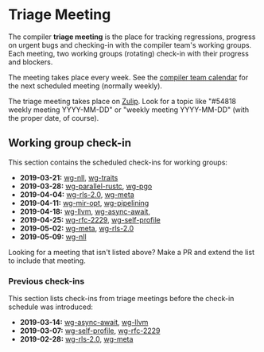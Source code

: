 # Triage Meeting
The compiler **triage meeting** is the place for tracking regressions, progress on urgent bugs and
checking-in with the compiler team's working groups. Each meeting, two working groups (rotating)
check-in with their progress and blockers.

The meeting takes place every week. See the [compiler team calendar](../README.md#meeting-calendar)
for the next scheduled meeting (normally weekly).

The triage meeting takes place on [Zulip](chat-platform.md). Look for a topic like
"#54818 weekly meeting YYYY-MM-DD" or "weekly meeting YYYY-MM-DD" (with the proper date, of course).

## Working group check-in
This section contains the scheduled check-ins for working groups:

- **2019-03-21:** [wg-nll], [wg-traits]
- **2019-03-28:** [wg-parallel-rustc], [wg-pgo]
- **2019-04-04:** [wg-rls-2.0], [wg-meta]
- **2019-04-11:** [wg-mir-opt], [wg-pipelining]
- **2019-04-18:** [wg-llvm], [wg-async-await],
- **2019-04-25:** [wg-rfc-2229], [wg-self-profile]
- **2019-05-02:** [wg-meta], [wg-rls-2.0]
- **2019-05-09:** [wg-nll]

Looking for a meeting that isn't listed above? Make a PR and extend the list to include that
meeting.

### Previous check-ins
This section lists check-ins from triage meetings before the check-in schedule was introduced:

- **2019-03-14:** [wg-async-await], [wg-llvm]
- **2019-03-07:** [wg-self-profile], [wg-rfc-2229]
- **2019-02-28:** [wg-rls-2.0], [wg-meta]

[wg-rls-2.0]: ../working-groups/rls-2.0
[wg-meta]: ../working-groups/meta
[wg-self-profile]: ../working-groups/self-profile
[wg-rfc-2229]: ../working-groups/rfc-2229
[wg-async-await]: ../working-groups/async-await
[wg-llvm]: ../working-groups/llvm
[wg-nll]: ../working-groups/nll
[wg-traits]: ../working-groups/traits
[wg-parallel-rustc]: ../working-groups/parallel-rustc
[wg-pgo]: ../working-groups/pgo
[wg-mir-opt]: ../working-groups/mir-opt
[wg-pipelining]: ../working-groups/pipelining
